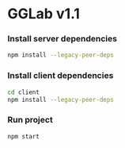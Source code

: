 # GGLab v1.1

### Install server dependencies

```bash
npm install --legacy-peer-deps
```

### Install client dependencies

```bash
cd client
npm install --legacy-peer-deps
```

### Run project

```bash
npm start
```



  
